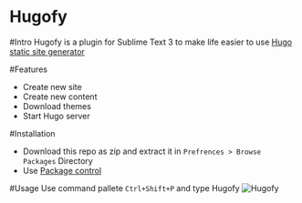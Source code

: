 # Hugofy

#Intro
Hugofy is a plugin for Sublime Text 3 to make life easier to use [Hugo static site generator](http://gohugo.io)

#Features
*	Create new site
*	Create new content
*	Download themes
*	Start Hugo server

#Installation
*	Download this repo as zip and extract it in ```Prefrences > Browse Packages``` Directory
*	Use [Package control](https://packagecontrol.io/installation)


#Usage
Use command pallete ```Ctrl+Shift+P``` and type Hugofy
![Hugofy](http://i.imgur.com/2pAaB5f.png)

